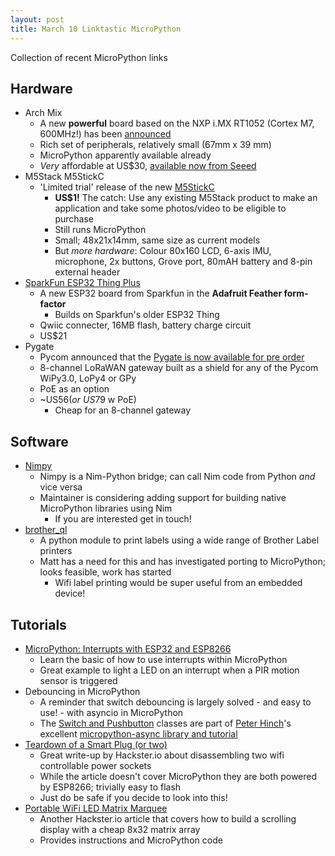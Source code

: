 ```yaml
---
layout: post
title: March 10 Linktastic MicroPython
---
```


Collection of recent MicroPython links

## Hardware
* Arch Mix
  * A new **powerful** board based on the NXP i.MX RT1052 (Cortex M7, 600MHz!) has been [announced](https://www.seeedstudio.com/blog/2019/03/07/all-new-arch-mix-development-board-on-newproductstuesday-seeed/)
  * Rich set of peripherals, relatively small (67mm x 39 mm)
  * MicroPython apparently available already 
  * _Very_ affordable at US$30, [available now from Seeed](https://www.seeedstudio.com/Arch-Mix-p-2901.html)
* M5Stack M5StickC
  * 'Limited trial' release of the new [M5StickC](https://www.aliexpress.com/store/product/New-Arrival-2019-M5StickC-1-of-Limited-Trial-Edition-ESP32-PICO-Mini-IoT-Development-Board-Finger/3226069_32985247364.html?spm=2114.12010615.8148356.1.64815d5dJ8YRzN)
    * **US$1!** The catch: Use any existing M5Stack product to make an application and take some photos/video to be eligible to purchase
    * Still runs MicroPython
    * Small; 48x21x14mm, same size as current models
    * But _more hardware_: Colour 80x160 LCD, 6-axis IMU, microphone, 2x buttons, Grove port, 80mAH battery and 8-pin external header
* [SparkFun ESP32 Thing Plus](https://www.sparkfun.com/products/14689)
  * A new ESP32 board from Sparkfun in the **Adafruit Feather form-factor**
    * Builds on Sparkfun's older ESP32 Thing
  * Qwiic connecter, 16MB flash, battery charge circuit
  * US$21
* Pygate
  * Pycom announced that the [Pygate is now available for pre order](https://pycom.io/product/pygate/)
  * 8-channel LoRaWAN gateway built as a shield for any of the Pycom WiPy3.0, LoPy4 or GPy
  * PoE as an option
  * ~US$56 (or ~US$79 w PoE)
    * Cheap for an 8-channel gateway

## Software
* [Nimpy](https://github.com/yglukhov/nimpy)
  * Nimpy is a Nim-Python bridge; can call Nim code from Python _and_ vice versa
  * Maintainer is considering adding support for building native MicroPython libraries using Nim
    * If you are interested get in touch!
* [brother_ql](https://github.com/pklaus/brother_ql)
  * A python module to print labels using a wide range of Brother Label printers
  * Matt has a need for this and has investigated porting to MicroPython; looks feasible, work has started
    * Wifi label printing would be super useful from an embedded device!
    
## Tutorials
* [MicroPython: Interrupts with ESP32 and ESP8266](https://randomnerdtutorials.com/micropython-interrupts-esp32-esp8266/)
  * Learn the basic of how to use interrupts within MicroPython
  * Great example to light a LED on an interrupt when a PIR motion sensor is triggered
* Debouncing in MicroPython
  * A reminder that switch debouncing is largely solved - and easy to use! - with asyncio in MicroPython
  * The [Switch and Pushbutton](https://github.com/peterhinch/micropython-async/blob/master/DRIVERS.md) classes are part of [Peter Hinch](https://github.com/peterhinch)'s excellent [micropython-async library and tutorial](https://github.com/peterhinch/micropython-async/blob/master/DRIVERS.md)
* [Teardown of a Smart Plug (or two)](https://blog.hackster.io/teardown-of-a-smart-plug-or-two-6462bd2f275b)
  * Great write-up by Hackster.io about disassembling two wifi controllable power sockets 
  * While the article doesn't cover MicroPython they are both powered by ESP8266; trivially easy to flash
  * Just do be safe if you decide to look into this!
* [Portable WiFi LED Matrix Marquee](https://www.hackster.io/eraserX/portable-wifi-led-matrix-marquee-b4f8b5)
  * Another Hackster.io article that covers how to build a scrolling display with a cheap 8x32 matrix array
  * Provides instructions and MicroPython code
